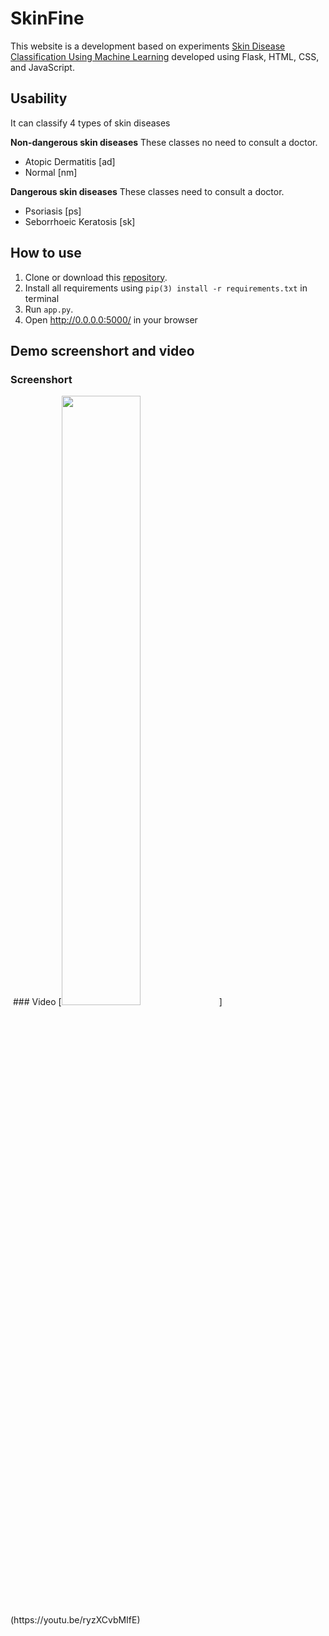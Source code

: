 # SkinFine
This website is a development based on experiments [Skin Disease Classification Using Machine Learning]( https://github.com/fxlmer/JSTP22_SkinDiseaseClassificationUsingMachineLearning) developed using Flask, HTML, CSS, and JavaScript.

## Usability
It can classify 4 types of skin diseases

**Non-dangerous skin diseases**
These classes no need to consult a doctor.

- Atopic Dermatitis [ad]
- Normal [nm]

**Dangerous skin diseases**
These classes need to consult a doctor.
- Psoriasis [ps]
- Seborrhoeic Keratosis [sk]


## How to use

1. Clone or download this [repository](https://github.com/fxlmer/SkinFine).
2. Install all requirements using ```pip(3) install -r requirements.txt``` in terminal
3. Run ```app.py```.
4. Open http://0.0.0.0:5000/ in your browser

## Demo screenshort and video
### Screenshort
<img src="">
### Video
[<img src="https://img.youtube.com/vi/ryzXCvbMIfE/maxresdefault.jpg" width="50%">](https://youtu.be/ryzXCvbMIfE)